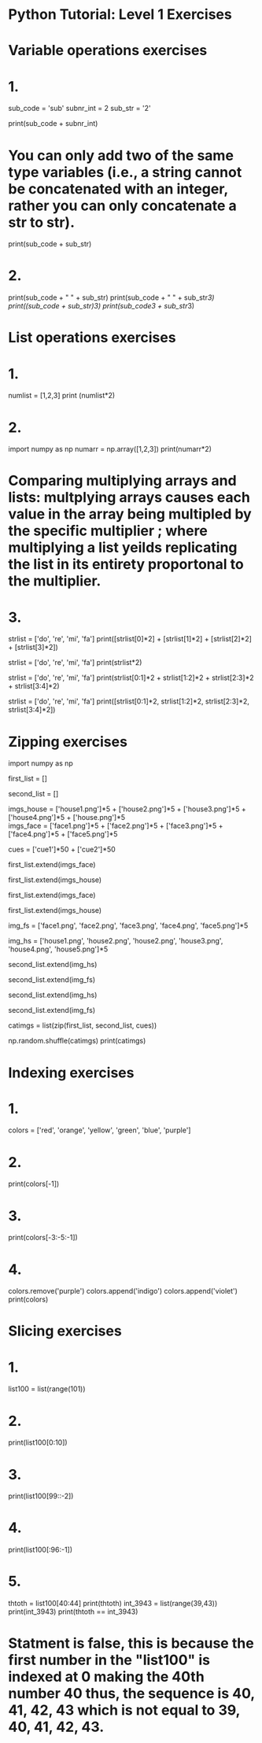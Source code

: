 # Python Tutorial: Level 1 Exercises

# Variable operations exercises

# 1. 
sub_code = 'sub' 
subnr_int = 2
sub_str = '2'

print(sub_code + subnr_int) 
# You can only add two of the same type variables (i.e., a string cannot be concatenated with an integer, rather you can only concatenate a str to str).
print(sub_code + sub_str)

# 2.
print(sub_code + " " + sub_str)
print(sub_code + " " + sub_str*3)
print((sub_code + sub_str)*3)
print(sub_code*3 + sub_str*3)

# List operations exercises 

# 1.
numlist = [1,2,3]
print (numlist*2)

# 2.
import numpy as np
numarr = np.array([1,2,3])
print(numarr*2) 
# Comparing multiplying arrays and lists: multplying arrays causes each value in the array being multipled by the specific multiplier ; where multiplying a list yeilds replicating the list in its entirety proportonal to the multiplier. 

# 3. 
strlist = ['do', 're', 'mi', 'fa']
print([strlist[0]*2] + [strlist[1]*2] + [strlist[2]*2] + [strlist[3]*2])

strlist = ['do', 're', 'mi', 'fa']
print(strlist*2) 

strlist = ['do', 're', 'mi', 'fa']
print(strlist[0:1]*2 + strlist[1:2]*2 + strlist[2:3]*2 + strlist[3:4]*2)

strlist = ['do', 're', 'mi', 'fa'] 
print([strlist[0:1]*2, strlist[1:2]*2, strlist[2:3]*2, strlist[3:4]*2])

# Zipping exercises  

import numpy as np 

first_list = []

second_list = []

imgs_house = ['house1.png']*5 + ['house2.png']*5 + ['house3.png']*5 + ['house4.png']*5 + ['house.png']*5                                                                       
imgs_face = ['face1.png']*5 + ['face2.png']*5 + ['face3.png']*5 + ['face4.png']*5 + ['face5.png']*5

cues = ['cue1']*50 + ['cue2']*50 

first_list.extend(imgs_face)

first_list.extend(imgs_house)

first_list.extend(imgs_face) 

first_list.extend(imgs_house) 

img_fs = ['face1.png', 'face2.png', 'face3.png', 'face4.png', 'face5.png']*5                                                                 

img_hs = ['house1.png', 'house2.png', 'house2.png', 'house3.png', 'house4.png', 'house5.png']*5 

second_list.extend(img_hs)

second_list.extend(img_fs) 

second_list.extend(img_hs)

second_list.extend(img_fs) 

catimgs = list(zip(first_list, second_list, cues))

np.random.shuffle(catimgs)
print(catimgs)

# Indexing exercises

# 1. 
colors = ['red', 'orange', 'yellow', 'green', 'blue', 'purple']

# 2.
print(colors[-1])

# 3.
print(colors[-3:-5:-1])

# 4. 
colors.remove('purple')
colors.append('indigo')
colors.append('violet')
print(colors)

# Slicing exercises

# 1. 
list100 = list(range(101))

# 2.
print(list100[0:10])

# 3.
print(list100[99::-2])

# 4. 
print(list100[:96:-1])

# 5.
thtoth = list100[40:44]
print(thtoth)
int_3943 = list(range(39,43))
print(int_3943)
print(thtoth == int_3943) 
# Statment is false, this is because the first number in the "list100" is indexed at 0 making the 40th number 40 thus, the sequence is 40, 41, 42, 43 which is not equal to 39, 40, 41, 42, 43.
